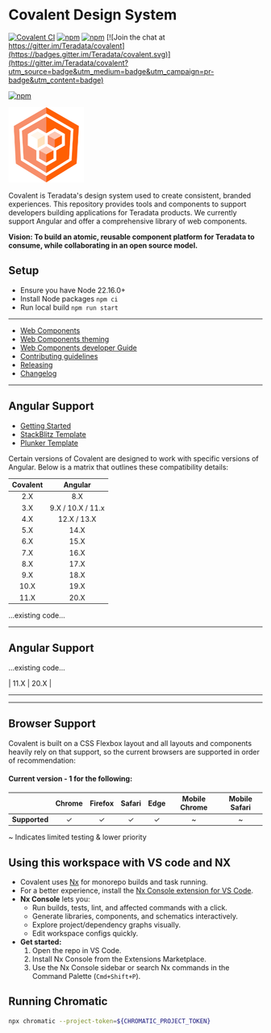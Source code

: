 # Covalent Design System

[![Covalent CI](https://github.com/teradata/covalent/actions/workflows/ci.yml/badge.svg)](https://github.com/teradata/covalent/actions/workflows/ci.yml)
[![npm](https://img.shields.io/npm/v/%40covalent/core.svg)](https://www.npmjs.com/package/@covalent/core)
[![npm](https://img.shields.io/npm/v/%40covalent/core/next.svg)](https://www.npmjs.com/package/@covalent/core/v/next)
[![Join the chat at https://gitter.im/Teradata/covalent](https://badges.gitter.im/Teradata/covalent.svg)](https://gitter.im/Teradata/covalent?utm_source=badge&utm_medium=badge&utm_campaign=pr-badge&utm_content=badge)

[![npm](https://img.shields.io/npm/l/@covalent/core.svg)](LICENSE)

<img alt="Covalent" src="https://raw.githubusercontent.com/Teradata/covalent/main/apps/docs-app/src/assets/icons/covalent.svg" width="150">

Covalent is Teradata's design system used to create consistent, branded experiences. This repository provides tools and components to support developers building applications for Teradata products. We currently support Angular and offer a comprehensive library of web components.

**Vision: To build an atomic, reusable component platform for Teradata to consume, while collaborating in an open source model.**

## Setup

- Ensure you have Node 22.16.0+
- Install Node packages `npm ci`
- Run local build `npm run start`

---

- [Web Components](docs/COMPONENTS_QUICKSTART.md)
- [Web Components theming](docs/COMPONENTS_DEVELOPER_GUIDE.md)
- [Web Components developer Guide](docs/COMPONENTS_DEVELOPER_GUIDE.md)
- [Contributing guidelines](docs/CONTRIBUTING.md)
- [Releasing](docs/RELEASE.md)
- [Changelog](docs/CHANGELOG.md)

---

## Angular Support

- [Getting Started](docs/GETTING_STARTED.md)
- [StackBlitz Template](https://stackblitz.com/edit/covalent)
- [Plunker Template](http://plnkr.co/edit/XhSrUWBw2RhCkXPoE4fn)

Certain versions of Covalent are designed to work with specific versions of Angular. Below is a matrix that outlines these compatibility details:

| Covalent |      Angular      |
| :------: | :---------------: |
|   2.X    |        8.X        |
|   3.X    | 9.X / 10.X / 11.x |
|   4.X    |    12.X / 13.X    |
|   5.X    |       14.X        |
|   6.X    |       15.X        |
|   7.X    |       16.X        |
|   8.X    |       17.X        |
|   9.X    |       18.X        |
|   10.X   |       19.X        |
|   11.X   |       20.X        |

...existing code...

---

## Angular Support

...existing code...

| 11.X | 20.X |

---

---

## Browser Support

Covalent is built on a CSS Flexbox layout and all layouts and components heavily rely on that support, so the current browsers are supported in order of recommendation:

#### Current version - 1 for the following:

|               | Chrome | Firefox | Safari | Edge | Mobile Chrome | Mobile Safari |
| ------------- | :----: | :-----: | :----: | :--: | :-----------: | :-----------: |
| **Supported** |   ✓    |    ✓    |   ✓    |  ✓   |       ~       |       ~       |

~ Indicates limited testing & lower priority

## Using this workspace with VS code and NX

- Covalent uses [Nx](https://nx.dev/) for monorepo builds and task running.
- For a better experience, install the [Nx Console extension for VS Code](https://marketplace.visualstudio.com/items?itemName=nrwl.angular-console).
- **Nx Console** lets you:
  - Run builds, tests, lint, and affected commands with a click.
  - Generate libraries, components, and schematics interactively.
  - Explore project/dependency graphs visually.
  - Edit workspace configs quickly.
- **Get started:**
  1. Open the repo in VS Code.
  2. Install Nx Console from the Extensions Marketplace.
  3. Use the Nx Console sidebar or search Nx commands in the Command Palette (`Cmd+Shift+P`).

## Running Chromatic

```bash
npx chromatic --project-token=${CHROMATIC_PROJECT_TOKEN}
```
